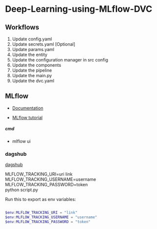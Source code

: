 # Deep-Learning-using-MLflow-DVC

## Workflows

1. Update config.yaml
2. Update secrets.yaml [Optional]
3. Update params.yaml
4. Update the entity
5. Update the configuration manager in src config
6. Update the components
7. Update the pipeline 
8. Update the main.py
9. Update the dvc.yaml



## MLflow

- [Documentation](https://mlflow.org/docs/latest/index.html)

- [MLflow tutorial](https://youtube.com/playlist?list=PLkz_y24mlSJZrqiZ4_cLUiP0CBN5wFmTb&si=zEp_C8zLHt1DzWKK)

##### cmd
- mlflow ui

### dagshub
[dagshub](https://dagshub.com/)

MLFLOW_TRACKING_URI=uri link \
MLFLOW_TRACKING_USERNAME=username \
MLFLOW_TRACKING_PASSWORD=token \
python script.py

Run this to export as env variables:

```powershell

$env:MLFLOW_TRACKING_URI = "link"
$env:MLFLOW_TRACKING_USERNAME = "username"
$env:MLFLOW_TRACKING_PASSWORD = "token"

```
